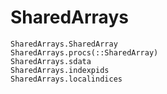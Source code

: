 # SharedArrays

```@docs
SharedArrays.SharedArray
SharedArrays.procs(::SharedArray)
SharedArrays.sdata
SharedArrays.indexpids
SharedArrays.localindices
```
